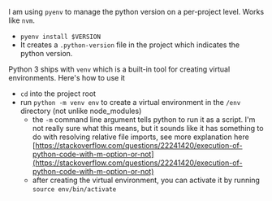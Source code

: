 I am using `pyenv` to manage the python version on a per-project level.  Works like `nvm`.
* `pyenv install $VERSION`
* It creates a `.python-version` file in the project which indicates the python version.

Python 3 ships with `venv` which is a built-in tool for creating virtual environments.  Here's how to use it
* `cd` into the project root
* run `python -m venv env` to create a virtual environment in the `/env` directory (not unlike node_modules)
  * the `-m` command line argument tells python to run it as a script.  I'm not really sure what this means, but it sounds like it has something to do with resolving relative file imports, see more explanation here [https://stackoverflow.com/questions/22241420/execution-of-python-code-with-m-option-or-not](https://stackoverflow.com/questions/22241420/execution-of-python-code-with-m-option-or-not)
  * after creating the virtual environment, you can activate it by running `source env/bin/activate`